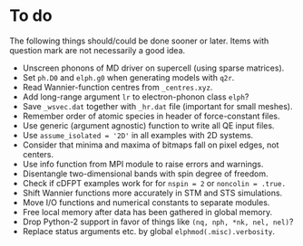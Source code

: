 # To do

The following things should/could be done sooner or later. Items with question
mark are not necessarily a good idea.

* Unscreen phonons of MD driver on supercell (using sparse matrices).
* Set `ph.D0` and `elph.g0` when generating models with `q2r`.
* Read Wannier-function centres from `_centres.xyz`.
* Add long-range argument `lr` to electron-phonon class `elph`?
* Save `_wsvec.dat` together with `_hr.dat` file (important for small meshes).
* Remember order of atomic species in header of force-constant files.
* Use generic (argument agnostic) function to write all QE input files.
* Use `assume_isolated = '2D'` in all examples with 2D systems.
* Consider that minima and maxima of bitmaps fall on pixel edges, not centers.
* Use info function from MPI module to raise errors and warnings.
* Disentangle two-dimensional bands with spin degree of freedom.
* Check if cDFPT examples work for for `nspin = 2` or `noncolin = .true.`
* Shift Wannier functions more accurately in STM and STS simulations.
* Move I/O functions and numerical constants to separate modules.
* Free local memory after data has been gathered in global memory.
* Drop Python-2 support in favor of things like `(nq, nph, *nk, nel, nel)`?
* Replace status arguments etc. by global `elphmod(.misc).verbosity`.
